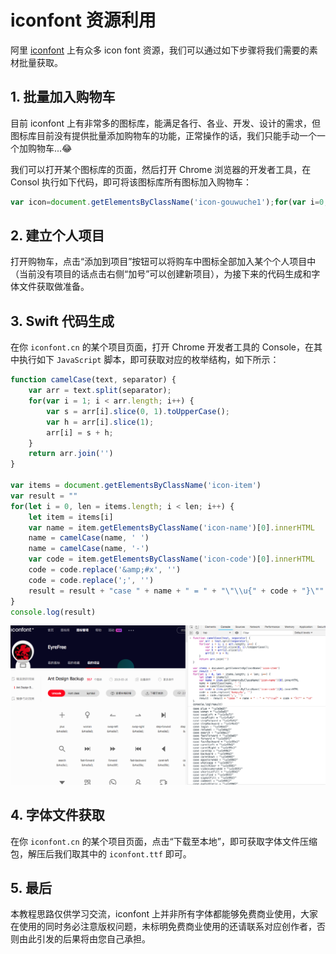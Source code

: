 # iconfont 资源利用

阿里 [iconfont](https://www.iconfont.cn/) 上有众多 icon font 资源，我们可以通过如下步骤将我们需要的素材批量获取。

## 1. 批量加入购物车

目前 iconfont 上有非常多的图标库，能满足各行、各业、开发、设计的需求，但图标库目前没有提供批量添加购物车的功能，正常操作的话，我们只能手动一个一个加购物车...😂

我们可以打开某个图标库的页面，然后打开 Chrome 浏览器的开发者工具，在 Consol 执行如下代码，即可将该图标库所有图标加入购物车：

```javascript
var icon=document.getElementsByClassName('icon-gouwuche1');for(var i=0;i<icon.length;i++){icon[i].click();}
```

## 2. 建立个人项目

打开购物车，点击“添加到项目”按钮可以将购车中图标全部加入某个个人项目中（当前没有项目的话点击右侧“加号”可以创建新项目），为接下来的代码生成和字体文件获取做准备。

## 3. Swift 代码生成

在你 `iconfont.cn` 的某个项目页面，打开 Chrome 开发者工具的 Console，在其中执行如下 `JavaScript` 脚本，即可获取对应的枚举结构，如下所示：

```javascript
function camelCase(text, separator) {
    var arr = text.split(separator);
    for(var i = 1; i < arr.length; i++) {
        var s = arr[i].slice(0, 1).toUpperCase(); 
        var h = arr[i].slice(1);
        arr[i] = s + h;
    }
    return arr.join('')
}

var items = document.getElementsByClassName('icon-item')
var result = ""
for(let i = 0, len = items.length; i < len; i++) {
    let item = items[i]
    var name = item.getElementsByClassName('icon-name')[0].innerHTML
    name = camelCase(name, ' ')
    name = camelCase(name, '-')
    var code = item.getElementsByClassName('icon-code')[0].innerHTML
    code = code.replace('&amp;#x', '')
    code = code.replace(';', '')
    result = result + "case " + name + " = " + "\"\\u{" + code + "}\"" + "\n"
}
console.log(result)
```

![](https://github.com/EFPrefix/EFIconFont/blob/master/Assets/Custom.png?raw=true)

## 4. 字体文件获取

在你 `iconfont.cn` 的某个项目页面，点击“下载至本地”，即可获取字体文件压缩包，解压后我们取其中的 `iconfont.ttf` 即可。

## 5. 最后

本教程思路仅供学习交流，iconfont 上并非所有字体都能够免费商业使用，大家在使用的同时务必注意版权问题，未标明免费商业使用的还请联系对应创作者，否则由此引发的后果将由您自己承担。

